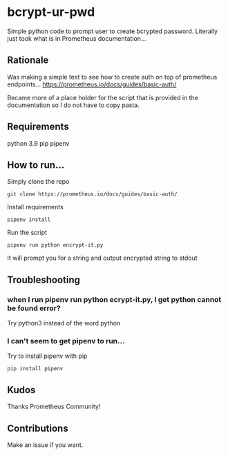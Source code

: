 # bcrypt-ur-pwd
Simple python code to prompt user to create bcrypted password. Literally just took what is in Prometheus documentation...

## Rationale
Was making a simple test to see how to create auth on top of prometheus endpoints... https://prometheus.io/docs/guides/basic-auth/

Became more of a place holder for the script that is provided in the documentation so I do not have to copy pasta.

## Requirements
python 3.9
pip
pipenv

## How to run...

Simply clone the repo

```
git clone https://prometheus.io/docs/guides/basic-auth/
```

Install requirements

```
pipenv install
```

Run the script

```
pipenv run python encrypt-it.py
```

It will prompt you for a string and output encrypted string to stdout

## Troubleshooting

### when I run pipenv run python ecrypt-it.py, I get python cannot be found error?

Try python3 instead of the word python

### I can't seem to get pipenv to run...

Try to install pipenv with pip

```
pip install pipenv
```

## Kudos
Thanks Prometheus Community!

## Contributions
Make an issue if you want.